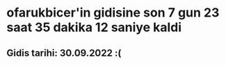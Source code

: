 # ofarukbicer'in gidisine son 7 gun 23 saat 35 dakika 12 saniye kaldi

## Gidis tarihi: 30.09.2022 :(